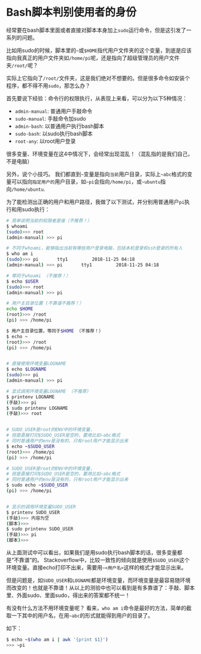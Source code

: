 # Bash脚本判别使用者的身份

经常要在bash脚本里面或者直接对脚本本身加上`sudo`运行命令，但是这引发了一系列的问题。

比如用sudo的时候，脚本里的`~`或`$HOME`指代用户文件夹的这个变量，到底是应该指向我真正的用户文件夹如`/home/pi`呢，还是指向了超级管理员的用户文件夹`/root/`呢？

实际上它指向了`/root/`文件夹，这是我们绝对不想要的。但是很多命令如安装个程序，都不得不用`sudo`，那怎么办？

首先要说下经验：命令行的权限执行，从表现上来看，可以分为以下5种情况：
- `admin-manual`: 普通用户手敲命令
- `sudo-manual`: 手敲命令加sudo
- `admin-bash`: 以普通用户执行bash脚本
- `sudo-bash`: 以sudo执行bash脚本
- `root-any`: 以root用户登录

很多变量、环境变量在这4中情况下，会经常出现混乱！（混乱指的是我们自己，不是电脑）

另外，说个小技巧。
我们都直到`~`变量是指向`当前`用户目录，实际上`~abc`格式的变量可以指向`指定用户的`用户目录，如`~pi`会指向`/home/pi`，或`~ubuntu`指向`/home/ubuntu`.

为了能检测出正确的用户和用户路径，我做了以下测试，并分别用普通用户`pi`执行和用sudo执行：

```sh
# 简单说明当前的权限者是谁（不推荐！）
$ whoami
(sudo)>>> root
(admin-manual) >>> pi

# 不同于whoami，能够指出当前有哪些用户登录电脑，包括本机登录和ssh登录的所有人
$ who am i
(sudo)>>> pi       tty1         2018-11-25 04:18
(admin-manual) >>> pi       tty1         2018-11-25 04:18

# 等同于whoami （不推荐！）
$ echo $USER
(sudo)>>> root
(admin-manual) >>> pi

# 用户主目录位置 (不靠谱不推荐！）
echo $HOME
(root)>>> /root
(pi) >>> /home/pi

$ 用户主目录位置，等同于$HOME （不推荐！）
$ echo ~
(root)>>> /root
(pi) >>> /home/pi


# 直接使用环境变量LOGNAME
$ echo $LOGNAME
(sudo)>>> pi
(admin-manual) >>> pi

# 显式调用环境变量LOGNAME （不推荐）
$ printenv LOGNAME
(手敲)>>> pi
$ sudo printenv LOGNAME
(手敲)>>> root


# SUDO_USER是root的ENV中的环境变量，
# 但是直接打印$SUDO_USER是空的，要用比如~abc格式
# 同时普通用户的env是没有的，只有root用户才能显示出来
$ echo ~$SUDO_USER
(root)>>> /home/pi
(pi) >>> /home/pi

# SUDO_USER是root的ENV中的环境变量，
# 但是直接打印$SUDO_USER是空的，要用比如~abc格式
# 同时普通用户的env是没有的，只有root用户才能显示出来
$ sudo echo ~$SUDO_USER
(pi) >>> /home/pi


# 显示的调用环境变量SUDO_USER 
$ printenv SUDO_USER
(手敲)>>> 内容为空
(脚本)>>>
$ sudo printenv SUDO_USER
(手敲)>>> pi
(脚本)>>>
```

从上面测试中可以看出，如果我们是用sudo执行bash脚本的话，很多变量都是“不靠谱”的。
Stackoverflow中，比较一致性的倾向就是使用`$SUDO_USER`这个环境变量。直接echo打印不出来，需要用`~<用户名>`这样的格式才能显示出来。

但是问题是，如`SUDO_USER`和`LOGNAME`都是环境变量，而环境变量是最容易随环境而改变的！也就是不靠谱！从以上的测验中也可以看到是有多靠谱了：手敲、脚本里、外面sudo、里面sudo，得出来的答案都不统一！

有没有什么方法不用环境变量呢？
看来，`who am i`命令是最好的方法，简单的截取一下其中的用户名，在用`~abc`的形式就能得到用户的目录了。

如下：
```sh
$ echo ~$(who am i | awk '{print $1}')
>>> ~pi
```

